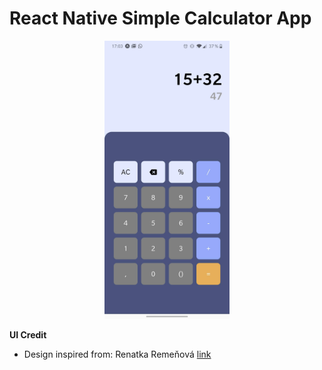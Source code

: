 # React Native Simple Calculator App

<p align="center">
    <img src="./ui.jpg" alt="App UI" width="200" />
</p>


**UI Credit**

- Design inspired from: Renatka Remeňová [link](https://dribbble.com/shots/10880756-Daily-UI-004-Calculator)


